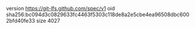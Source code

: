 version https://git-lfs.github.com/spec/v1
oid sha256:bc094d3c0829633fc4463f5303c118de8a2e5cbe4ea96508dbc6002bfd40fe33
size 4027
